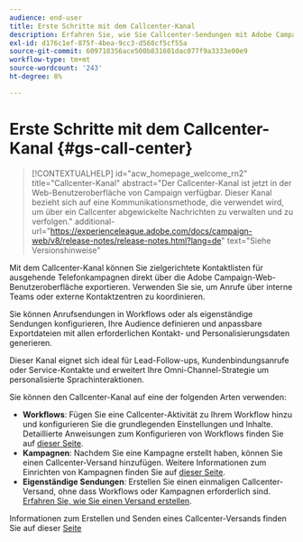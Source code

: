 ```yaml
---
audience: end-user
title: Erste Schritte mit dem Callcenter-Kanal
description: Erfahren Sie, wie Sie Callcenter-Sendungen mit Adobe Campaign Web erstellen und senden
exl-id: d176c1ef-875f-4bea-9cc3-d568cf5cf55a
source-git-commit: 609718356ace500b831601dac077f9a3333e00e9
workflow-type: tm+mt
source-wordcount: '243'
ht-degree: 8%

---
```


# Erste Schritte mit dem Callcenter-Kanal {#gs-call-center}

>[!CONTEXTUALHELP]
>id="acw_homepage_welcome_rn2"
>title="Callcenter-Kanal"
>abstract="Der Callcenter-Kanal ist jetzt in der Web-Benutzeroberfläche von Campaign verfügbar. Dieser Kanal bezieht sich auf eine Kommunikationsmethode, die verwendet wird, um über ein Callcenter abgewickelte Nachrichten zu verwalten und zu verfolgen."
>additional-url="https://experienceleague.adobe.com/docs/campaign-web/v8/release-notes/release-notes.html?lang=de" text="Siehe Versionshinweise"

Mit dem Callcenter-Kanal können Sie zielgerichtete Kontaktlisten für ausgehende Telefonkampagnen direkt über die Adobe Campaign-Web-Benutzeroberfläche exportieren. Verwenden Sie sie, um Anrufe über interne Teams oder externe Kontaktzentren zu koordinieren.

Sie können Anrufsendungen in Workflows oder als eigenständige Sendungen konfigurieren, Ihre Audience definieren und anpassbare Exportdateien mit allen erforderlichen Kontakt- und Personalisierungsdaten generieren.

Dieser Kanal eignet sich ideal für Lead-Follow-ups, Kundenbindungsanrufe oder Service-Kontakte und erweitert Ihre Omni-Channel-Strategie um personalisierte Sprachinteraktionen.

Sie können den Callcenter-Kanal auf eine der folgenden Arten verwenden:

* **Workflows**: Fügen Sie eine Callcenter-Aktivität zu Ihrem Workflow hinzu und konfigurieren Sie die grundlegenden Einstellungen und Inhalte. Detaillierte Anweisungen zum Konfigurieren von Workflows finden Sie auf [dieser Seite](../workflows/gs-workflow-creation.md).
* **Kampagnen**: Nachdem Sie eine Kampagne erstellt haben, können Sie einen Callcenter-Versand hinzufügen. Weitere Informationen zum Einrichten von Kampagnen finden Sie auf [dieser Seite](../campaigns/gs-campaigns.md).
* **Eigenständige Sendungen**: Erstellen Sie einen einmaligen Callcenter-Versand, ohne dass Workflows oder Kampagnen erforderlich sind. [Erfahren Sie, wie Sie einen Versand erstellen](../msg/gs-deliveries.md).

Informationen zum Erstellen und Senden eines Callcenter-Versands finden Sie auf dieser [Seite](../call-center/create-call-center.md)
